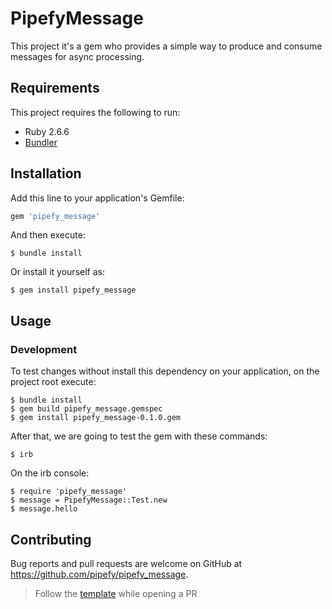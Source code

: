 # PipefyMessage

This project it's a gem who provides a simple way to produce and consume messages for async processing.

## Requirements

This project requires the following to run:

- Ruby 2.6.6
- [Bundler](https://bundler.io/)

## Installation

Add this line to your application's Gemfile:

```ruby
gem 'pipefy_message'
```

And then execute:

    $ bundle install

Or install it yourself as:

    $ gem install pipefy_message

## Usage

### Development

To test changes without install this dependency on your application, on the project root execute:

    $ bundle install
    $ gem build pipefy_message.gemspec
    $ gem install pipefy_message-0.1.0.gem

After that, we are going to test the gem with these commands:

    $ irb

On the irb console:

    $ require 'pipefy_message'
    $ message = PipefyMessage::Test.new
    $ message.hello

## Contributing

Bug reports and pull requests are welcome on GitHub at https://github.com/pipefy/pipefy_message.

> Follow the [template](https://github.com/pipefy/pipefy_message/blob/main/.github/pull_request_template.md) while opening a PR
